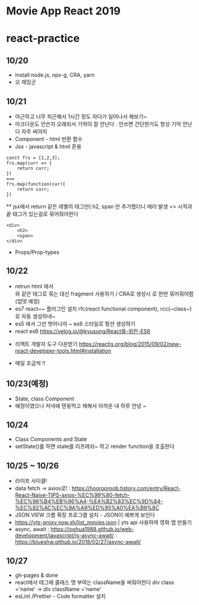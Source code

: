 # Movie App React 2019
# react-practice

## 10/20
- install node.js, npx-g, CRA, yarn  
- 오 재밌군

## 10/21
- 야근하고 너무 피곤해서 1시간 정도 자다가 일어나서 해보기~
- 마크다운도 안쓴지 오래되서 기억이 잘 안난다 . 안쓰면 간단한거도 항상 기억 안난다 자주 써야지
- Component - html 반환 함수
- Jsx - javascript & html 혼용
```
const frs = [1,2,3];
frs.map(curr => {
	return curr;
})
===
frs.map(function(cur){
	return curr;
})
```

**  jsx에서 return 같은 레벨의 태그만( h2, span 만 추가했더니 에러 발생 => 시작과 끝 태그가 있는걸로 묶어줘야한다
```
<div>
	<h2>
	<span>
</div>
```
- Props/Prop-types

## 10/22
- retrun html 에서 <div>와 같은 태그로 묶는 대신 fragment 사용하기 / CRA로 생성시 <Fragment></Fragment>로 한번 묶어줘야함(업뎃 예정)
- es7 react~~ 플러그인 설치 rfc(react functional component), rcc(~class~) 로 자동 생성하네~
- es5 에서 그만 벗어나자 ~ es6 스타일로 펑션 생성하기
- react es6 https://velog.io/@kyusung/React를-위한-ES6

*  리액트 개발자 도구 다운받기 
https://reactjs.org/blog/2015/09/02/new-react-developer-tools.html#installation

- 매일 조금씩 !!


## 10/23(예정)
- State, class Component
- 예정이였으나 저녁에 텐동먹고 체해서 아까운 내 하루 안녕 ~

## 10/24
- Class Components and State
- setState()를 하면 state를 리프레쉬~ 하고 render function을 호출한다

## 10/25 ~ 10/26
- 라이프 사이클!
- data fetch -> axios로!
: https://hoorooroob.tistory.com/entry/React-React-Naive-TIPS-axios-%EC%99%80-fetch-%EC%96%B4%EB%96%A4-%EA%B2%83%EC%9D%84-%EC%82%AC%EC%9A%A9%ED%95%A0%EA%B9%8C
- JSON VIEW 크롬 확장 프로그램 설치 - JSON이 예쁘게 보인다
- https://yts-proxy.now.sh/list_movies.json | yts api 사용하여 영화 앱 만들기
- async, await
: https://joshua1988.github.io/web-development/javascript/js-async-await/
: https://blueshw.github.io/2018/02/27/async-await/


## 10/27
- gh-pages & done
- react에서 태그에 클래스 명 부여는 className을 써줘야한다 div class ='name' -> div className ='name'
- esLint /Prettier - Code formatter 설치